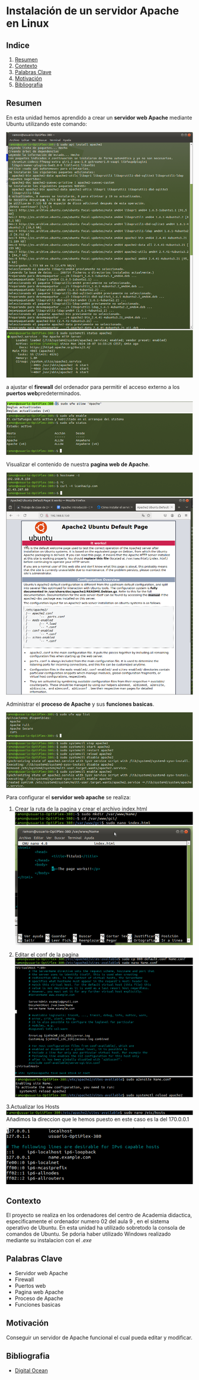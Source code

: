 # Instalación de un servidor Apache en Linux

## Indice
1. [Resumen](#resumen)
2. [Contexto](#contexto)
3. [Palabras Clave](#palabras-clave)
4. [Motivación](#motivación)
5. [Bibliografia](#bibliografia)


## Resumen

En esta unidad hemos aprendido a crear un **servidor web Apache** mediante Ubuntu utilizando este comando:

![sudo apt install apache2](Install_Apache.png)
![sudo systemctl status apache](Systemctl.png)

a ajustar el **firewall** del ordenador para permitir el acceso externo a los **puertos web**predeterminados.

![sudo ufw allow 'Apache](Allow.png)
![sudo ufw status](Ufw_status.png)

Visualizar el contenido de nuestra **pagina web de Apache**.

![Como mostar la IP](Ip.png)
![Pagina web ejemplo apache](Pagina_ejemplo_Apache.png)

Administrar el **proceso de Apache** y sus **funciones basicas**.

![sudo ufw app list](Ufw_app_list.png)
![Comandos de Apache](Comandos_Apache.png)

Para configurar el **servidor web apache** se realiza:

1. Crear la ruta de la pagina y crear el archivo index.html
![crear la Ruta](crearLaWebsite.png)
![crear index.html](indexHtml.png)

2. Editar el conf de la pagina
   ![editar Conf de la pagina](editarConf.png)
   ![Archivo conf](conf.png)
   ![cargarEnApache](actualizarApache.png)
   
3.Actualizar los Hosts
  ![updateHosts](updatearHosts.png)
  Añadimos la direccion que le hemos puesto en este caso es la del 170.0.0.1

  ![Hosts](Hosts.png)


## Contexto
El proyecto se realiza en los ordenadores del centro de Academia didactica, especificamente el ordenador numero 02 del aula 9 , en el sistema operativo de Ubuntu.
En esta unidad ha utilizado sobretodo la consola de comandos de Ubuntu.
Se pdoria haber utilizado Windows realizado mediante su instalacion con el *.exe*

## Palabras Clave
* Servidor web Apache
* Firewall
* Puertos web
* Pagina web Apache
* Proceso de Apache
* Funciones basicas

## Motivación
Conseguir un servidor de Apache funcional el cual pueda editar y modificar.

## Bibliografia
* [Digital Ocean](https://www.digitalocean.com/community/tutorials/how-to-install-the-apache-web-server-on-ubuntu-20-04-es?authuser=0)
